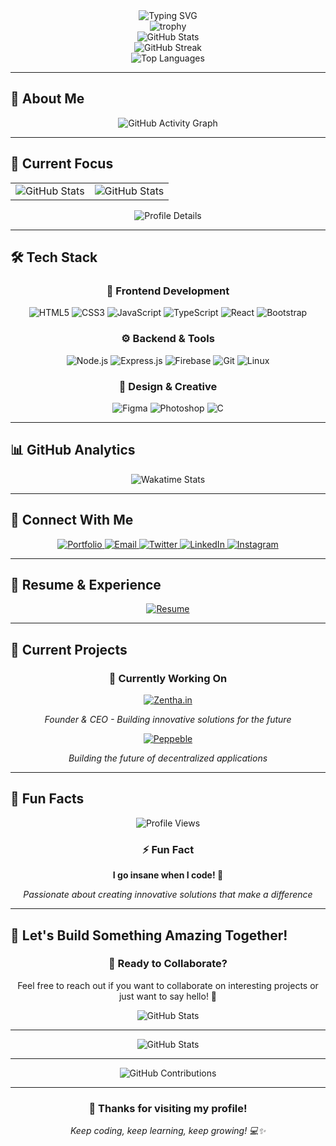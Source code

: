 <div align="center">
  <img src="https://readme-typing-svg.herokuapp.com?font=Fira+Code&pause=1000&color=6366F1&center=true&vCenter=true&width=435&lines=Hi+%F0%9F%91%8B%2C+I'm+Yuvraj+Soni;Founder+of+Zentha.in;Full+Stack+Developer;ML+Enthusiast;Building+the+Future+%F0%9F%9A%80" alt="Typing SVG" />
</div>

<div align="center">
  <img src="https://github-profile-trophy.vercel.app/?username=iblameyuvraj&theme=radical&no-frame=false&no-bg=true&margin-w=4" alt="trophy" />
</div>

<div align="center">
  <img src="https://github-readme-stats.vercel.app/api?username=iblameyuvraj&show_icons=true&theme=radical&hide_border=true&bg_color=0D1117&title_color=6366F1&icon_color=6366F1&text_color=FFFFFF" alt="GitHub Stats" />
</div>

<div align="center">
  <img src="https://github-readme-streak-stats.herokuapp.com/?user=iblameyuvraj&theme=radical&hide_border=true&background=0D1117&border=6366F1" alt="GitHub Streak" />
</div>

<div align="center">
  <img src="https://github-readme-stats.vercel.app/api/top-langs/?username=iblameyuvraj&layout=compact&theme=radical&hide_border=true&bg_color=0D1117&title_color=6366F1&text_color=FFFFFF" alt="Top Languages" />
</div>

---

## 🚀 **About Me**

<div align="center">
  <img src="https://github-readme-activity-graph.vercel.app/graph?username=iblameyuvraj&theme=radical&hide_border=true&bg_color=0D1117&color=6366F1&line=6366F1&point=FFFFFF" alt="GitHub Activity Graph" />
</div>

---

## 🎯 **Current Focus**

<div align="center">
  <table>
    <tr>
      <td align="center" width="50%">
        <img src="https://github-readme-stats.vercel.app/api?username=iblameyuvraj&show_icons=true&theme=radical&hide_border=true&bg_color=0D1117&title_color=6366F1&icon_color=6366F1&text_color=FFFFFF&hide=issues,contribs" alt="GitHub Stats" />
      </td>
      <td align="center" width="50%">
        <img src="https://github-readme-stats.vercel.app/api?username=iblameyuvraj&show_icons=true&theme=radical&hide_border=true&bg_color=0D1117&title_color=6366F1&icon_color=6366F1&text_color=FFFFFF&hide=stars,commits,prs,issues,contribs&include_all_commits=true" alt="GitHub Stats" />
      </td>
    </tr>
  </table>
</div>

<div align="center">
  <img src="https://github-profile-summary-cards.vercel.app/api/cards/profile-details?username=iblameyuvraj&theme=radical&hide_border=true" alt="Profile Details" />
</div>

---

## 🛠️ **Tech Stack**

<div align="center">
  <h3>🎨 Frontend Development</h3>
  <img src="https://img.shields.io/badge/HTML5-E34F26?style=for-the-badge&logo=html5&logoColor=white" alt="HTML5" />
  <img src="https://img.shields.io/badge/CSS3-1572B6?style=for-the-badge&logo=css3&logoColor=white" alt="CSS3" />
  <img src="https://img.shields.io/badge/JavaScript-F7DF1E?style=for-the-badge&logo=javascript&logoColor=black" alt="JavaScript" />
  <img src="https://img.shields.io/badge/TypeScript-007ACC?style=for-the-badge&logo=typescript&logoColor=white" alt="TypeScript" />
  <img src="https://img.shields.io/badge/React-20232A?style=for-the-badge&logo=react&logoColor=61DAFB" alt="React" />
  <img src="https://img.shields.io/badge/Bootstrap-563D7C?style=for-the-badge&logo=bootstrap&logoColor=white" alt="Bootstrap" />
</div>

<div align="center">
  <h3>⚙️ Backend & Tools</h3>
  <img src="https://img.shields.io/badge/Node.js-43853D?style=for-the-badge&logo=node.js&logoColor=white" alt="Node.js" />
  <img src="https://img.shields.io/badge/Express.js-404D59?style=for-the-badge&logo=express&logoColor=white" alt="Express.js" />
  <img src="https://img.shields.io/badge/Firebase-FFCA28?style=for-the-badge&logo=firebase&logoColor=black" alt="Firebase" />
  <img src="https://img.shields.io/badge/Git-F05032?style=for-the-badge&logo=git&logoColor=white" alt="Git" />
  <img src="https://img.shields.io/badge/Linux-FCC624?style=for-the-badge&logo=linux&logoColor=black" alt="Linux" />
</div>

<div align="center">
  <h3>🎨 Design & Creative</h3>
  <img src="https://img.shields.io/badge/Figma-F24E1E?style=for-the-badge&logo=figma&logoColor=white" alt="Figma" />
  <img src="https://img.shields.io/badge/Adobe%20Photoshop-31A8FF?style=for-the-badge&logo=adobe%20photoshop&logoColor=white" alt="Photoshop" />
  <img src="https://img.shields.io/badge/C-00599C?style=for-the-badge&logo=c&logoColor=white" alt="C" />
</div>

---

## 📊 **GitHub Analytics**

<div align="center">
  <img src="https://github-readme-stats.vercel.app/api/wakatime?username=iblameyuvraj&theme=radical&hide_border=true&bg_color=0D1117&title_color=6366F1&text_color=FFFFFF" alt="Wakatime Stats" />
</div>

---

## 🔗 **Connect With Me**

<div align="center">
  <a href="https://yuvraj.site" target="_blank">
    <img src="https://img.shields.io/badge/Portfolio-000000?style=for-the-badge&logo=About.me&logoColor=white" alt="Portfolio" />
  </a>
  <a href="mailto:hi@yuvraj.site">
    <img src="https://img.shields.io/badge/Email-D14836?style=for-the-badge&logo=gmail&logoColor=white" alt="Email" />
  </a>
  <a href="https://twitter.com/iblameyuvrajj" target="_blank">
    <img src="https://img.shields.io/badge/Twitter-1DA1F2?style=for-the-badge&logo=twitter&logoColor=white" alt="Twitter" />
  </a>
  <a href="https://www.linkedin.com/in/yuvraj-soni-0b7a4630a" target="_blank">
    <img src="https://img.shields.io/badge/LinkedIn-0077B5?style=for-the-badge&logo=linkedin&logoColor=white" alt="LinkedIn" />
  </a>
  <a href="https://www.instagram.com/iblameyuvrajj" target="_blank">
    <img src="https://img.shields.io/badge/Instagram-E4405F?style=for-the-badge&logo=instagram&logoColor=white" alt="Instagram" />
  </a>
</div>

---

## 📄 **Resume & Experience**

<div align="center">
  <a href="https://files.catbox.moe/ajphid.pdf" target="_blank">
    <img src="https://img.shields.io/badge/Resume-4285F4?style=for-the-badge&logo=read-the-docs&logoColor=white" alt="Resume" />
  </a>
</div>

---

## 🎯 **Current Projects**

<div align="center">
  <h3>🔭 Currently Working On</h3>
  <a href="https://zentha.in" target="_blank">
    <img src="https://img.shields.io/badge/Zentha.in-000000?style=for-the-badge&logo=vercel&logoColor=white" alt="Zentha.in" />
  </a>
  <p><em>Founder & CEO - Building innovative solutions for the future</em></p>
  
  <a href="https://peppeble.xyz" target="_blank">
    <img src="https://img.shields.io/badge/Peppeble-000000?style=for-the-badge&logo=vercel&logoColor=white" alt="Peppeble" />
  </a>
  <p><em>Building the future of decentralized applications</em></p>
</div>

---

## 🌟 **Fun Facts**

<div align="center">
  <img src="https://komarev.com/ghpvc/?username=iblameyuvraj&style=flat-square&color=6366F1" alt="Profile Views" />
</div>

<div align="center">
  <h3>⚡ Fun Fact</h3>
  <p><strong>I go insane when I code! 🤯</strong></p>
  <p><em>Passionate about creating innovative solutions that make a difference</em></p>
</div>

---

## 🚀 **Let's Build Something Amazing Together!**

<div align="center">
  <h3>🎯 Ready to Collaborate?</h3>
  <p>Feel free to reach out if you want to collaborate on interesting projects or just want to say hello! 👋</p>
  
  <img src="https://github-readme-stats.vercel.app/api/pin/?username=iblameyuvraj&repo=iblameyuvraj&theme=radical&hide_border=true&bg_color=0D1117&title_color=6366F1&text_color=FFFFFF" alt="GitHub Stats" />
</div>

---

<div align="center">
  <img src="https://github-readme-stats.vercel.app/api/github-stats?username=iblameyuvraj&theme=radical&hide_border=true&bg_color=0D1117&title_color=6366F1&text_color=FFFFFF" alt="GitHub Stats" />
</div>

---

<div align="center">
  <img src="https://github-readme-stats.vercel.app/api/contributions?username=iblameyuvraj&theme=radical&hide_border=true&bg_color=0D1117&title_color=6366F1&text_color=FFFFFF" alt="GitHub Contributions" />
</div>

---

<div align="center">
  <h3>🌟 Thanks for visiting my profile!</h3>
  <p><em>Keep coding, keep learning, keep growing! 💻✨</em></p>
</div>
